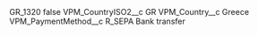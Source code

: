 <?xml version="1.0" encoding="UTF-8"?>
<CustomMetadata xmlns="http://soap.sforce.com/2006/04/metadata" xmlns:xsi="http://www.w3.org/2001/XMLSchema-instance" xmlns:xsd="http://www.w3.org/2001/XMLSchema">
    <label>GR_1320</label>
    <protected>false</protected>
    <values>
        <field>VPM_CountryISO2__c</field>
        <value xsi:type="xsd:string">GR</value>
    </values>
    <values>
        <field>VPM_Country__c</field>
        <value xsi:type="xsd:string">Greece</value>
    </values>
    <values>
        <field>VPM_PaymentMethod__c</field>
        <value xsi:type="xsd:string">R_SEPA Bank transfer</value>
    </values>
</CustomMetadata>
